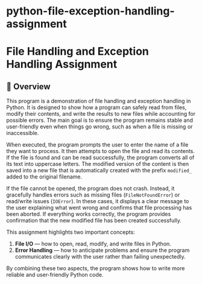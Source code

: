 # python-file-exception-handling-assignment
# File Handling and Exception Handling Assignment  

## 📖 Overview  
This program is a demonstration of file handling and exception handling in Python. It is designed to show how a program can safely read from files, modify their contents, and write the results to new files while accounting for possible errors. The main goal is to ensure the program remains stable and user-friendly even when things go wrong, such as when a file is missing or inaccessible.  

When executed, the program prompts the user to enter the name of a file they want to process. It then attempts to open the file and read its contents. If the file is found and can be read successfully, the program converts all of its text into uppercase letters. The modified version of the content is then saved into a new file that is automatically created with the prefix `modified_` added to the original filename.  

If the file cannot be opened, the program does not crash. Instead, it gracefully handles errors such as missing files (`FileNotFoundError`) or read/write issues (`IOError`). In these cases, it displays a clear message to the user explaining what went wrong and confirms that file processing has been aborted. If everything works correctly, the program provides confirmation that the new modified file has been created successfully.  

This assignment highlights two important concepts:  
1. **File I/O** — how to open, read, modify, and write files in Python.  
2. **Error Handling** — how to anticipate problems and ensure the program communicates clearly with the user rather than failing unexpectedly.  

By combining these two aspects, the program shows how to write more reliable and user-friendly Python code.  
